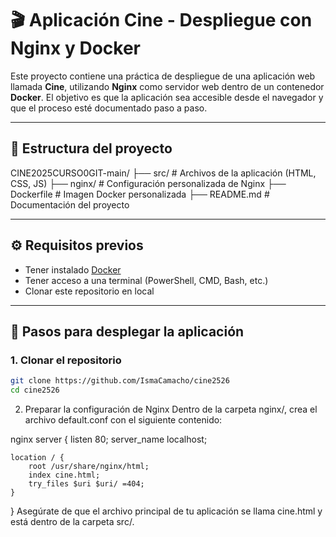 # 🎬 Aplicación Cine - Despliegue con Nginx y Docker

Este proyecto contiene una práctica de despliegue de una aplicación web llamada **Cine**, utilizando **Nginx** como servidor web dentro de un contenedor **Docker**. El objetivo es que la aplicación sea accesible desde el navegador y que el proceso esté documentado paso a paso.

---

## 📁 Estructura del proyecto

CINE2025CURSO0GIT-main/ 
├── src/ # Archivos de la aplicación (HTML, CSS, JS) 
├── nginx/ # Configuración personalizada de Nginx 
├── Dockerfile # Imagen Docker personalizada 
├── README.md # Documentación del proyecto


---

## ⚙️ Requisitos previos

- Tener instalado [Docker](https://www.docker.com/)
- Tener acceso a una terminal (PowerShell, CMD, Bash, etc.)
- Clonar este repositorio en local

---

## 🚀 Pasos para desplegar la aplicación

### 1. Clonar el repositorio

```bash
git clone https://github.com/IsmaCamacho/cine2526
cd cine2526
```

2. Preparar la configuración de Nginx
Dentro de la carpeta nginx/, crea el archivo default.conf con el siguiente contenido:

nginx
server {
    listen 80;
    server_name localhost;

    location / {
        root /usr/share/nginx/html;
        index cine.html;
        try_files $uri $uri/ =404;
    }
}
Asegúrate de que el archivo principal de tu aplicación se llama cine.html y está dentro de la carpeta src/.

